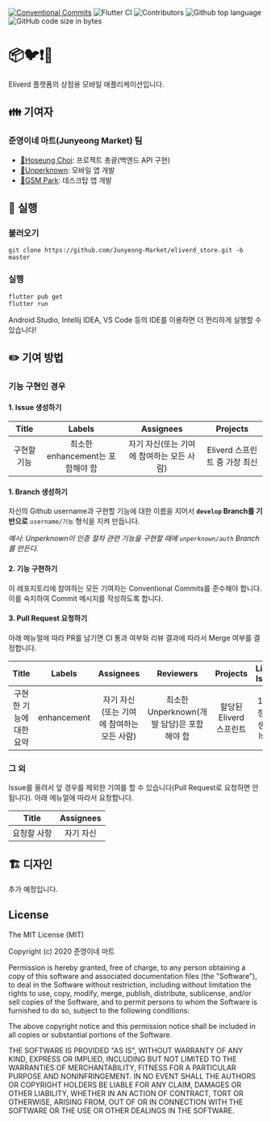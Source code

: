 [![Conventional Commits](https://img.shields.io/badge/Conventional%20Commits-1.0.0-yellow.svg)](https://conventionalcommits.org)
![Flutter CI](https://github.com/Junyeong-Market/eliverd_store/workflows/Flutter%20CI/badge.svg)
![Contributors](https://img.shields.io/badge/Contributors-Hoseung_Choi,_Unperknown,_GSM_Park-blue.svg)
![Github top language](https://img.shields.io/github/languages/top/Junyeong-Market/eliverd_store)
![GitHub code size in bytes](https://img.shields.io/github/languages/code-size/Junyeong-Market/eliverd_store)

# 📦🐦❗🚚

Eliverd 플랫폼의 상점용 모바일 애플리케이션입니다.

## 👪 기여자

### 준영이네 마트(Junyeong Market) 팀
- [🔗Hoseung Choi](https://github.com/startergate): 프로젝트 총괄(백엔드 API 구현)
- [🔗Unperknown](https://github.com/Unperknown): 모바일 앱 개발
- [🔗GSM Park](https://github.com/Parkjonghyo): 데스크탑 앱 개발

## 📲 실행

### 불러오기
```shell script
git clone https://github.com/Junyeong-Market/eliverd_store.git -b master
```

### 실행
```shell script
flutter pub get
flutter run
```

Android Studio, Intellij IDEA, VS Code 등의 IDE를 이용하면 더 편리하게 실행할 수 있습니다!

## ✏️ 기여 방법

### 기능 구현인 경우

#### 1. Issue 생성하기

| Title | Labels | Assignees | Projects |
|:-:|:-:|:-:|:-:|
| 구현할 기능 | 최소한 enhancement는 포함해야 함 | 자기 자신(또는 기여에 참여하는 모든 사람) | Eliverd 스프린트 중 가장 최신 |

#### 1. Branch 생성하기

자신의 Github username과 구현할 기능에 대한 이름을 지어서 **`develop` Branch를 기반으로** `username/기능` 형식을 지켜 만듭니다.

*예시: Unperknown이 인증 절차 관련 기능을 구현할 때에 `unperknown/auth` Branch를 만든다.*

#### 2. 기능 구현하기

이 레포지토리에 참여하는 모든 기여자는 Conventional Commits를 준수해야 합니다. 이를 숙지하여 Commit 메시지를 작성하도록 합니다.

#### 3. Pull Request 요청하기

아래 메뉴얼에 따라 PR를 남기면 CI 통과 여부와 리뷰 결과에 따라서 Merge 여부를 결정합니다.

| Title | Labels | Assignees | Reviewers | Projects | Linked Issues
|:-:|:-:|:-:|:-:|:-:|:-:|
| 구현한 기능에 대한 요약 | enhancement | 자기 자신<br/>(또는 기여에 참여하는 모든 사람) | 최소한<br/>Unperknown(개발 담당)은 포함해야 함 | 할당된 Eliverd 스프린트 | 1번 과정에서 생성한 Issue |

### 그 외

Issue를 올려서 앞 경우를 제외한 기여를 할 수 있습니다(Pull Request로 요청하면 안됩니다). 아래 메뉴얼에 따라서 요청합니다.

| Title | Assignees |
|:-:|:-:|
| 요청할 사항 | 자기 자신 |

## 🏗️ 디자인

추가 예정입니다.

## License
 
The MIT License (MIT)

Copyright (c) 2020 준영이네 마트

Permission is hereby granted, free of charge, to any person obtaining a copy of this software and associated documentation files (the "Software"), to deal in the Software without restriction, including without limitation the rights to use, copy, modify, merge, publish, distribute, sublicense, and/or sell copies of the Software, and to permit persons to whom the Software is furnished to do so, subject to the following conditions:

The above copyright notice and this permission notice shall be included in all copies or substantial portions of the Software.

THE SOFTWARE IS PROVIDED "AS IS", WITHOUT WARRANTY OF ANY KIND, EXPRESS OR IMPLIED, INCLUDING BUT NOT LIMITED TO THE WARRANTIES OF MERCHANTABILITY, FITNESS FOR A PARTICULAR PURPOSE AND NONINFRINGEMENT. IN NO EVENT SHALL THE AUTHORS OR COPYRIGHT HOLDERS BE LIABLE FOR ANY CLAIM, DAMAGES OR OTHER LIABILITY, WHETHER IN AN ACTION OF CONTRACT, TORT OR OTHERWISE, ARISING FROM, OUT OF OR IN CONNECTION WITH THE SOFTWARE OR THE USE OR OTHER DEALINGS IN THE SOFTWARE.
